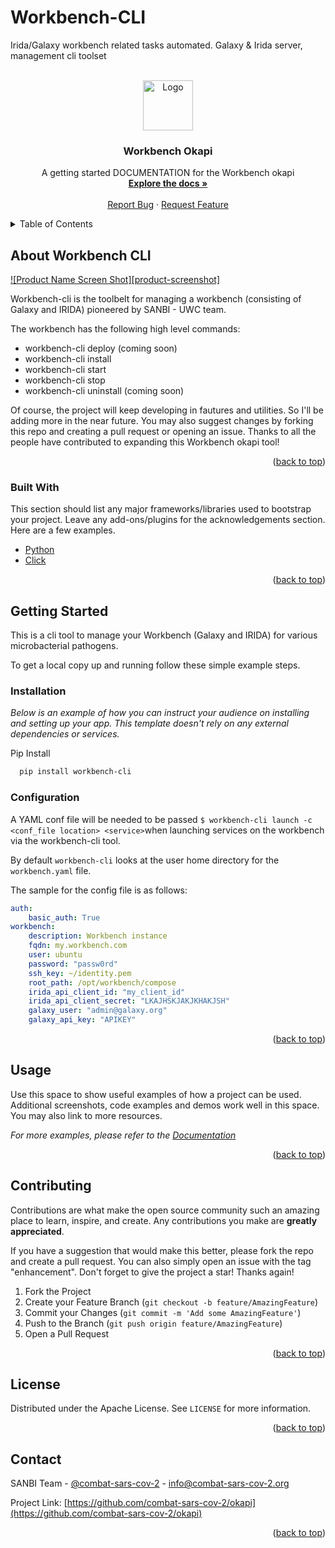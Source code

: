 # Workbench-CLI
Irida/Galaxy workbench related tasks automated. Galaxy &amp; Irida server, management cli toolset

<div id="top"></div>
<!--
*** Thanks for checking out the Best-README-Template. If you have a suggestion
*** that would make this better, please fork the repo and create a pull request
*** or simply open an issue with the tag "enhancement".
*** Don't forget to give the project a star!
*** Thanks again! Now go create something AMAZING! :D
-->



<!-- PROJECT SHIELDS -->

[//]: # ([![Contributors][contributors-shield]][contributors-url])

[//]: # ([![Forks][forks-shield]][forks-url])

[//]: # ([![Stargazers][stars-shield]][stars-url])

[//]: # ([![Issues][issues-shield]][issues-url])

[//]: # ([![MIT License][license-shield]][license-url])

[//]: # ([![LinkedIn][linkedin-shield]][linkedin-url])



<!-- PROJECT LOGO -->
<br />
<div align="center">
  <a href="https://combact-sars-cov2.readmedocsW">
    <img src="images/logo.png" alt="Logo" width="80" height="80">
  </a>

  <h3 align="center">Workbench Okapi</h3>

  <p align="center">
    A getting started DOCUMENTATION for the Workbench okapi
    <br />
    <a href="https://github.com/othneildrew/Best-README-Template"><strong>Explore the docs »</strong></a>
    <br />
    <br />
    <a href="https://github.com/combat-sars-cov-2/workbench-cli/issues">Report Bug</a>
    ·
    <a href="https://github.com/combat-sars-cov-2/workbench-cli/issues">Request Feature</a>
  </p>
</div>



<!-- TABLE OF CONTENTS -->
<details>
  <summary>Table of Contents</summary>
  <ol>
    <li>
      <a href="#about-the-project">About The Project</a>
      <ul>
        <li><a href="#built-with">Built With</a></li>
      </ul>
    </li>
    <li>
      <a href="#getting-started">Getting Started</a>
      <ul>
        <li><a href="#prerequisites">Prerequisites</a></li>
        <li><a href="#installation">Installation</a></li>
      </ul>
    </li>
    <li><a href="#usage">Usage</a></li>
    <li><a href="#roadmap">Roadmap</a></li>
    <li><a href="#contributing">Contributing</a></li>
    <li><a href="#license">License</a></li>
    <li><a href="#contact">Contact</a></li>
    <li><a href="#acknowledgments">Acknowledgments</a></li>
  </ol>
</details>



<!-- ABOUT WORKBENCH -->
## About Workbench CLI

[![Product Name Screen Shot][product-screenshot]](https://example.com)

Workbench-cli is the toolbelt for managing a workbench (consisting of Galaxy and IRIDA) pioneered by SANBI - UWC team.

The workbench has the following high level commands:
* workbench-cli deploy (coming soon)
* workbench-cli install
* workbench-cli start
* workbench-cli stop
* workbench-cli uninstall (coming soon)

Of course, the project will keep developing in fautures and utilities. So I'll be adding more in the near future. You may also suggest changes by forking this repo and creating a pull request or opening an issue. Thanks to all the people have contributed to expanding this Workbench okapi tool!

<p align="right">(<a href="#top">back to top</a>)</p>



### Built With

This section should list any major frameworks/libraries used to bootstrap your project. Leave any add-ons/plugins for the acknowledgements section. Here are a few examples.

* [Python](https://python.org/)
* [Click](https://click.palletsprojects.com)

<p align="right">(<a href="#top">back to top</a>)</p>


<!-- GETTING STARTED -->
## Getting Started

This is a cli tool to manage your Workbench (Galaxy and IRIDA) for various microbacterial pathogens.

To get a local copy up and running follow these simple example steps.

<!--
### Prerequisites

This is an example of how to list things you need to use the software and how to install them.
* npm
  ```sh
  npm install npm@latest -g
  ```
-->
### Installation

_Below is an example of how you can instruct your audience on installing and setting up your app. This template doesn't rely on any external dependencies or services._

Pip Install
```sh
  pip install workbench-cli
```
### Configuration
A YAML conf file will be needed to be passed `$ workbench-cli launch -c <conf_file location> <service>`when launching services on the workbench via the workbench-cli tool.

By default `workbench-cli` looks at the user home directory for the `workbench.yaml` file.

The sample for the config file is as follows:
```yaml
auth:
    basic_auth: True
workbench:
    description: Workbench instance
    fqdn: my.workbench.com
    user: ubuntu
    password: "passw0rd"
    ssh_key: ~/identity.pem
    root_path: /opt/workbench/compose
    irida_api_client_id: "my_client_id"
    irida_api_client_secret: "LKAJHSKJAKJKHAKJSH"
    galaxy_user: "admin@galaxy.org"
    galaxy_api_key: "APIKEY"

```
<p align="right">(<a href="#top">back to top</a>)</p>

<!-- USAGE EXAMPLES -->
## Usage

Use this space to show useful examples of how a project can be used. Additional screenshots, code examples and demos work well in this space. You may also link to more resources.

_For more examples, please refer to the [Documentation](https://example.com)_

<p align="right">(<a href="#top">back to top</a>)</p>



<!-- ROADMAP
## Roadmap

- [x] Add Changelog
- [x] Add back to top links
- [ ] Add Additional Templates w/ Examples
- [ ] Add "components" document to easily copy & paste sections of the readme
- [ ] Multi-language Support
    - [ ] Chinese
    - [ ] Spanish

See the [open issues](https://github.com/othneildrew/Best-README-Template/issues) for a full list of proposed features (and known issues).

<p align="right">(<a href="#top">back to top</a>)</p>

-->

<!-- CONTRIBUTING -->
## Contributing

Contributions are what make the open source community such an amazing place to learn, inspire, and create. Any contributions you make are **greatly appreciated**.

If you have a suggestion that would make this better, please fork the repo and create a pull request. You can also simply open an issue with the tag "enhancement".
Don't forget to give the project a star! Thanks again!

1. Fork the Project
2. Create your Feature Branch (`git checkout -b feature/AmazingFeature`)
3. Commit your Changes (`git commit -m 'Add some AmazingFeature'`)
4. Push to the Branch (`git push origin feature/AmazingFeature`)
5. Open a Pull Request

<p align="right">(<a href="#top">back to top</a>)</p>



<!-- LICENSE -->
## License

Distributed under the Apache License. See `LICENSE` for more information.

<p align="right">(<a href="#top">back to top</a>)</p>



<!-- CONTACT -->
## Contact

SANBI Team - [@combat-sars-cov-2](https://twitter.com/combat-sars-cov-2) - info@combat-sars-cov-2.org

Project Link: [https://github.com/combat-sars-cov-2/okapi](https://github.com/combat-sars-cov-2/okapi)

<p align="right">(<a href="#top">back to top</a>)</p>



<!-- ACKNOWLEDGMENTS -->
<!--
## Acknowledgments

Use this space to list resources you find helpful and would like to give credit to. I've included a few of my favorites to kick things off!

* [Choose an Open Source License](https://choosealicense.com)
* [GitHub Emoji Cheat Sheet](https://www.webpagefx.com/tools/emoji-cheat-sheet)
* [Malven's Flexbox Cheatsheet](https://flexbox.malven.co/)
* [Malven's Grid Cheatsheet](https://grid.malven.co/)
* [Img Shields](https://shields.io)
* [GitHub Pages](https://pages.github.com)
* [Font Awesome](https://fontawesome.com)
* [React Icons](https://react-icons.github.io/react-icons/search)

<p align="right">(<a href="#top">back to top</a>)</p>

-->

<!-- MARKDOWN LINKS & IMAGES -->
<!-- https://www.markdownguide.org/basic-syntax/#reference-style-links
[contributors-shield]: https://img.shields.io/github/contributors/othneildrew/Best-README-Template.svg?style=for-the-badge
[contributors-url]: https://github.com/othneildrew/Best-README-Template/graphs/contributors
[forks-shield]: https://img.shields.io/github/forks/othneildrew/Best-README-Template.svg?style=for-the-badge
[forks-url]: https://github.com/othneildrew/Best-README-Template/network/members
[stars-shield]: https://img.shields.io/github/stars/othneildrew/Best-README-Template.svg?style=for-the-badge
[stars-url]: https://github.com/othneildrew/Best-README-Template/stargazers
[issues-shield]: https://img.shields.io/github/issues/othneildrew/Best-README-Template.svg?style=for-the-badge
[issues-url]: https://github.com/othneildrew/Best-README-Template/issues
[license-shield]: https://img.shields.io/github/license/othneildrew/Best-README-Template.svg?style=for-the-badge
[license-url]: https://github.com/othneildrew/Best-README-Template/blob/master/LICENSE.txt
[linkedin-shield]: https://img.shields.io/badge/-LinkedIn-black.svg?style=for-the-badge&logo=linkedin&colorB=555
[linkedin-url]: https://linkedin.com/in/othneildrew
[product-screenshot]: images/screenshot.png
-->
